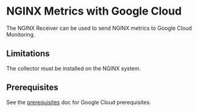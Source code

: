 # NGINX Metrics with Google Cloud

The NGINX Receiver can be used to send NGINX metrics to Google Cloud Monitoring.

## Limitations

The collector must be installed on the NGINX system.

## Prerequisites

See the [prerequisites](../README.md) doc for Google Cloud prerequisites.
